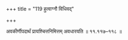 +++
title = "119 हुत्वाग्नौ विधिवद्"

+++

अवकीर्णीपदार्थं प्रायश्चित्तनिमित्तम् अवधारयति ॥ ११.११७–११८ ॥
